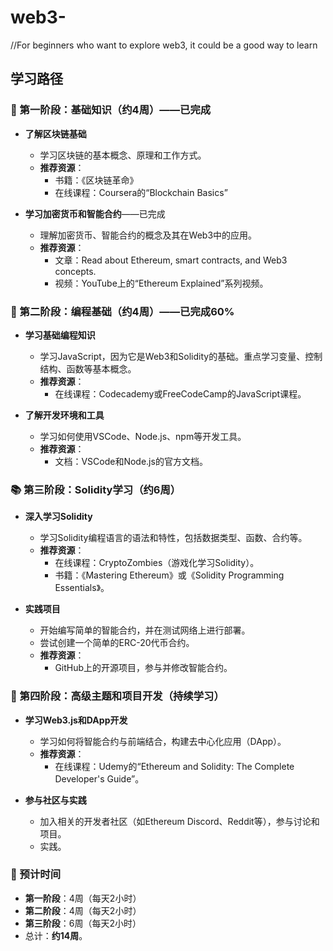 # web3-
//For beginners who want to explore web3, it could be a good way to learn
## 学习路径

### 🚀 第一阶段：基础知识（约4周）——已完成
- **了解区块链基础**
  - 学习区块链的基本概念、原理和工作方式。
  - **推荐资源**：
    - 书籍：《区块链革命》
    - 在线课程：Coursera的“Blockchain Basics”

- **学习加密货币和智能合约**——已完成
  - 理解加密货币、智能合约的概念及其在Web3中的应用。
  - **推荐资源**：
    - 文章：Read about Ethereum, smart contracts, and Web3 concepts.
    - 视频：YouTube上的“Ethereum Explained”系列视频。

### 🔧 第二阶段：编程基础（约4周）——已完成60%
- **学习基础编程知识**
  - 学习JavaScript，因为它是Web3和Solidity的基础。重点学习变量、控制结构、函数等基本概念。
  - **推荐资源**：
    - 在线课程：Codecademy或FreeCodeCamp的JavaScript课程。

- **了解开发环境和工具**
  - 学习如何使用VSCode、Node.js、npm等开发工具。
  - **推荐资源**：
    - 文档：VSCode和Node.js的官方文档。

### 📚 第三阶段：Solidity学习（约6周）
- **深入学习Solidity**
  - 学习Solidity编程语言的语法和特性，包括数据类型、函数、合约等。
  - **推荐资源**：
    - 在线课程：CryptoZombies（游戏化学习Solidity）。
    - 书籍：《Mastering Ethereum》或《Solidity Programming Essentials》。

- **实践项目**
  - 开始编写简单的智能合约，并在测试网络上进行部署。
  - 尝试创建一个简单的ERC-20代币合约。
  - **推荐资源**：
    - GitHub上的开源项目，参与并修改智能合约。

### 🌟 第四阶段：高级主题和项目开发（持续学习）
- **学习Web3.js和DApp开发**
  - 学习如何将智能合约与前端结合，构建去中心化应用（DApp）。
  - **推荐资源**：
    - 在线课程：Udemy的“Ethereum and Solidity: The Complete Developer's Guide”。

- **参与社区与实践**
  - 加入相关的开发者社区（如Ethereum Discord、Reddit等），参与讨论和项目。
  - 实践。

### 📅 预计时间
- **第一阶段**：4周（每天2小时）
- **第二阶段**：4周（每天2小时）
- **第三阶段**：6周（每天2小时）
- 总计：**约14周**。

